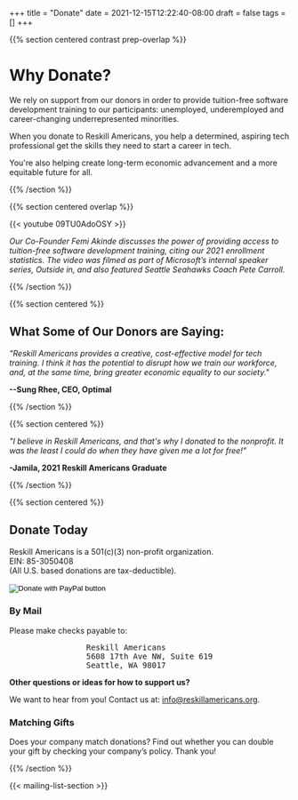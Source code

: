 +++
title = "Donate"
date = 2021-12-15T12:22:40-08:00
draft = false
tags = []
+++

{{% section centered contrast prep-overlap %}}

# Why Donate?

We rely on support from our donors in order to provide tuition-free software
development training to our participants: unemployed, underemployed and
career-changing underrepresented minorities.

When you donate to Reskill Americans, you help a determined, aspiring tech
professional get the skills they need to start a career in tech.

You're also helping create long-term economic advancement and a more equitable
future for all.

{{% /section %}}

{{% section centered overlap %}}

<div class="outline-box">
{{< youtube 09TU0AdoOSY >}}
</div>

*Our Co-Founder Femi Akinde discusses the power of providing access to tuition-free software development training, citing our 2021 enrollment statistics. The video was filmed as part of Microsoft’s internal speaker series, Outside in, and also featured Seattle Seahawks Coach Pete Carroll.*

{{% /section %}}

{{% section centered %}}

## What Some of Our Donors are Saying:

*"Reskill Americans provides a creative, cost-effective model for tech training. I think it has the potential to disrupt how we train our workforce, and, at the same time, bring greater economic equality to our society."*

**--Sung Rhee, CEO, Optimal**

{{% /section %}}

{{% section centered %}}

*"I believe in Reskill Americans, and that's why I donated to the nonprofit. It was the least I could do when they have given me a lot for free!"*

**-Jamila, 2021 Reskill Americans Graduate**

{{% /section %}}

{{% section centered %}}

## Donate Today

Reskill Americans is a 501(c)(3) non-profit organization.<br>
EIN: 85-3050408<br>
(All U.S. based donations are tax-deductible).

<form action="https://www.paypal.com/donate" method="post" target="_top">
  <input type="hidden" name="hosted_button_id" value="WTD9N9G5HBFSJ">
  <input type="image" src="https://www.paypalobjects.com/en_US/i/btn/btn_donate_LG.gif" name="submit" title="PayPal - The safer, easier way to pay online!" alt="Donate with PayPal button">
  <img alt="" src="https://www.paypal.com/en_US/i/scr/pixel.gif" width="1" height="1">
  </form>

### By Mail

Please make checks payable to:

<pre style="margin: auto; width: min-content;">
Reskill Americans
5608 17th Ave NW, Suite 619
Seattle, WA 98017
</pre>

**Other questions or ideas for how to support us?**

We want to hear from you! Contact us at: [info@reskillamericans.org](mailto:info@reskillamericans.org).

### Matching Gifts

Does your company match donations? Find out whether you can double your gift by checking your company’s policy. Thank you!

{{% /section %}}

{{< mailing-list-section >}}

